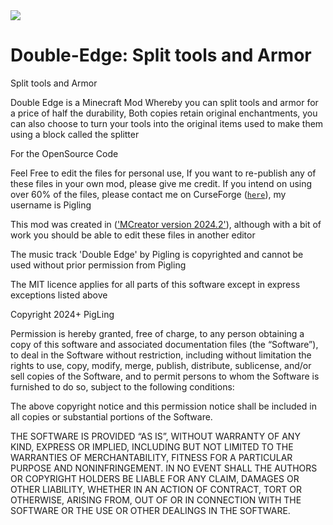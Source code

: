 <div>
    <img src="https://cdn.modrinth.com/data/bkRpkuPA/af9375cb68b5f91dd57b3baf0322e40477a02c38_96.webp" />
</div>

# Double-Edge: Split tools and Armor
Split tools and Armor

Double Edge is a Minecraft Mod Whereby you can split tools and armor for a price of half the durability, Both copies retain original enchantments, you can also choose to turn your tools into the original items used to make them using a block called the splitter

For the OpenSource Code

Feel Free to edit the files for personal use, If you want to re-publish any of these files in your own mod, please give me credit. If you intend on using over 60% of the files, please contact me on CurseForge ([`here`](https://legacy.curseforge.com/private-messages)), my username is Pigling

This mod was created in (['MCreator version 2024.2'](https://mcreator.net/download/2024-2)), although with a bit of work you should be able to edit these files in another editor

The music track 'Double Edge' by Pigling is copyrighted and cannot be used without prior permission from Pigling 

The MIT licence applies for all parts of this software except in express exceptions listed above

Copyright 2024+ PigLing

Permission is hereby granted, free of charge, to any person obtaining a copy of this software and associated documentation files (the “Software”), to deal in the Software without restriction, including without limitation the rights to use, copy, modify, merge, publish, distribute, sublicense, and/or sell copies of the Software, and to permit persons to whom the Software is furnished to do so, subject to the following conditions:

The above copyright notice and this permission notice shall be included in all copies or substantial portions of the Software.

THE SOFTWARE IS PROVIDED “AS IS”, WITHOUT WARRANTY OF ANY KIND, EXPRESS OR IMPLIED, INCLUDING BUT NOT LIMITED TO THE WARRANTIES OF MERCHANTABILITY, FITNESS FOR A PARTICULAR PURPOSE AND NONINFRINGEMENT. IN NO EVENT SHALL THE AUTHORS OR COPYRIGHT HOLDERS BE LIABLE FOR ANY CLAIM, DAMAGES OR OTHER LIABILITY, WHETHER IN AN ACTION OF CONTRACT, TORT OR OTHERWISE, ARISING FROM, OUT OF OR IN CONNECTION WITH THE SOFTWARE OR THE USE OR OTHER DEALINGS IN THE SOFTWARE.
